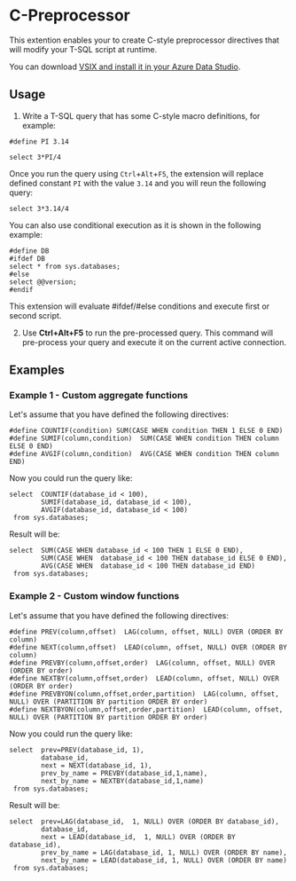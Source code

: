 # C-Preprocessor
This extention enables your to create C-style preprocessor directives that will modify your T-SQL script at runtime.

You can download [VSIX and install it in your Azure Data Studio](c-preprocesor-0.1.1.vsix).

## Usage
1. Write a T-SQL query that has some C-style macro definitions, for example:

```
#define PI 3.14

select 3*PI/4
```
Once you run the query using `Ctrl`+`Alt`+`F5`, the extension will replace defined constant `PI` with the value `3.14` and you will reun the following query:

```
select 3*3.14/4
```

You can also use conditional execution as it is shown in the following example:
```
#define DB
#ifdef DB
select * from sys.databases;
#else
select @@version;
#endif
```

This extension will evaluate #ifdef/#else conditions and execute first or second script.

2. Use **Ctrl+Alt+F5** to run the pre-processed query. This command will pre-process your query and execute it on the current active connection.

## Examples

### Example 1 - Custom aggregate functions

Let's assume that you have defined the following directives:
```
#define COUNTIF(condition) SUM(CASE WHEN condition THEN 1 ELSE 0 END)
#define SUMIF(column,condition)  SUM(CASE WHEN condition THEN column ELSE 0 END)
#define AVGIF(column,condition)  AVG(CASE WHEN condition THEN column END)
```

Now you could run the query like:
```
select  COUNTIF(database_id < 100),
        SUMIF(database_id, database_id < 100),
        AVGIF(database_id, database_id < 100)
 from sys.databases;

```
Result will be:

```
select  SUM(CASE WHEN database_id < 100 THEN 1 ELSE 0 END),
        SUM(CASE WHEN  database_id < 100 THEN database_id ELSE 0 END),
        AVG(CASE WHEN  database_id < 100 THEN database_id END)
 from sys.databases;
```

### Example 2 - Custom window functions

Let's assume that you have defined the following directives:
```
#define PREV(column,offset)  LAG(column, offset, NULL) OVER (ORDER BY column) 
#define NEXT(column,offset)  LEAD(column, offset, NULL) OVER (ORDER BY column) 
#define PREVBY(column,offset,order)  LAG(column, offset, NULL) OVER (ORDER BY order) 
#define NEXTBY(column,offset,order)  LEAD(column, offset, NULL) OVER (ORDER BY order) 
#define PREVBYON(column,offset,order,partition)  LAG(column, offset, NULL) OVER (PARTITION BY partition ORDER BY order) 
#define NEXTBYON(column,offset,order,partition)  LEAD(column, offset, NULL) OVER (PARTITION BY partition ORDER BY order) 
```

Now you could run the query like:
```
select  prev=PREV(database_id, 1),
        database_id,
        next = NEXT(database_id, 1),
        prev_by_name = PREVBY(database_id,1,name),
        next_by_name = NEXTBY(database_id,1,name)
 from sys.databases;
```

Result will be:
```
select  prev=LAG(database_id,  1, NULL) OVER (ORDER BY database_id),
        database_id,
        next = LEAD(database_id,  1, NULL) OVER (ORDER BY database_id),
        prev_by_name = LAG(database_id, 1, NULL) OVER (ORDER BY name),
        next_by_name = LEAD(database_id, 1, NULL) OVER (ORDER BY name)
 from sys.databases;
```